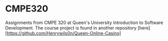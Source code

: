 # CMPE320
Assignments from CMPE 320 at Queen's University Introduction to Software Development. The course project is found in another repository [here] [https://github.com/Henrywils0n/Queen-Online-Casino]
